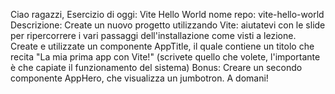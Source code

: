 Ciao ragazzi,
Esercizio di oggi: Vite Hello World
nome repo: vite-hello-world
Descrizione:
Create un nuovo progetto utilizzando Vite: aiutatevi con le slide per ripercorrere i vari passaggi dell'installazione come visti a lezione.
Create e utilizzate un componente AppTitle, il quale contiene un titolo che recita "La mia prima app con Vite!" (scrivete quello che volete, l'importante è che capiate il funzionamento del sistema)
Bonus:
Creare un secondo componente AppHero, che visualizza un jumbotron.
A domani!

